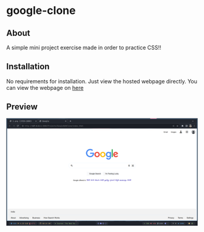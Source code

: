 # google-clone
## About
A simple mini project exercise made in order to practice CSS!!

## Installation
No requirements for installation. Just view the hosted webpage directly.
You can view the webpage on <a href="https://somil0701.github.io/google-clone">here</a>

## Preview
<img src=img/2.png>
